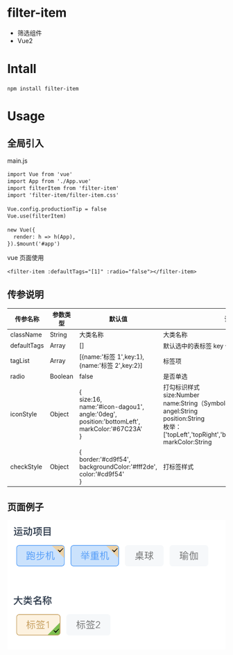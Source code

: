 # filter-item

- 筛选组件
- Vue2

# Intall

`npm install filter-item`

# Usage

## 全局引入

main.js

```
import Vue from 'vue'
import App from './App.vue'
import filterItem from 'filter-item'
import 'filter-item/filter-item.css'

Vue.config.productionTip = false
Vue.use(filterItem)

new Vue({
  render: h => h(App),
}).$mount('#app')

```

vue 页面使用

```
<filter-item :defaultTags="[1]" :radio="false"></filter-item>
```

## 传参说明

| 传参名称    | 参数类型 | 默认值                                                       | 说明                                                         |
| ----------- | -------- | ------------------------------------------------------------ | ------------------------------------------------------------ |
| className   | String   | 大类名称                                                     | 大类名称                                                     |
| defaultTags | Array    | []                                                           | 默认选中的表标签 key 值存储数组                              |
| tagList     | Array    | [{name:'标签 1',key:1},{name:'标签 2',key:2}]                | 标签项                                                       |
| radio       | Boolean  | false                                                        | 是否单选                                                     |
| iconStyle   | Object   | {<br />  size:16,<br />  name:'#icon-dagou1',<br />  angle:'0deg',<br />  position:'bottomLeft',<br />  markColor:'#67C23A'<br />} | 打勾标识样式 <br />size:Number<br />name:String（Symbol导出的iconfont图标名称）<br />angel:String<br />position:String<br />枚举：['topLeft','topRight','bottomLeft','bottomRight']<br />markColor:String |
| checkStyle  | Object   | {<br />border:'#cd9f54',<br />backgroundColor:'#fff2de',<br />color:'#cd9f54'<br />} | 打标签样式                                                   |

## 页面例子

![image-20230424194856367](README.assets/image-20230424194856367.png)
